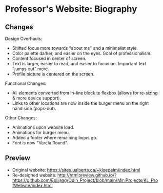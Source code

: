 # Professor's Website: Biography
## Changes
Design Overhauls:
* Shifted focus more towards "about me" and a minimalist style.
* Color palette darker, and easier on the eyes. Goal of professionalism. 
* Content focused in center of screen.
* Text is larger, easier to read, and easier to focus on. Important text "jumps out" more.
* Profile picture is centered on the screen.

Functional Changes:
* All elements converted from in-line block to flexbox (allows for re-sizing & more device support).
* Links to other locations are now inside the burger menu on the right hand side (pops-out).

Other Changes:
* Animations upon website load.
* Animations for burger menu.
* Added a footer where remaining logos go. 
* Font is now "Varela Round".


## Preview
* Original website: https://sites.ualberta.ca/~kloepelm/index.html
* Re-designed website: http://htmlpreview.github.io/?https://github.com/Eoljjang/Odin_Project/blob/main/MiniProjects/KL_ProfWebsite/index.html